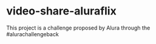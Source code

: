 # video-share-aluraflix
This project is a challenge proposed by Alura through the #alurachallengeback
